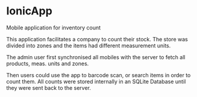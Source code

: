 # IonicApp
Mobile application for inventory count

This application facilitates a company to count their stock. The store was divided into zones and the items had different measurement units.

The admin user first synchronised all mobiles with the server to fetch all products, meas. units and zones.

Then users could use the app to barcode scan, or search items in order to count them. All counts were stored internally in
an SQLite Database until they were sent back to the server.
